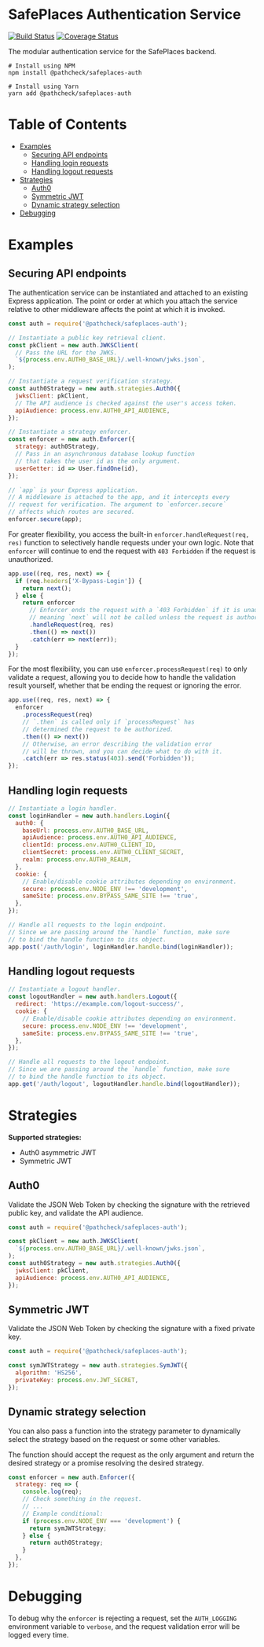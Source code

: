 # SafePlaces Authentication Service

[![Build Status](https://travis-ci.com/aiyan/safeplaces-auth.svg?branch=master)](https://travis-ci.com/aiyan/safeplaces-auth)
[![Coverage Status](https://coveralls.io/repos/github/aiyan/safeplaces-auth/badge.svg?branch=master)](https://coveralls.io/github/aiyan/safeplaces-auth?branch=master)

The modular authentication service for the SafePlaces backend.

```shell script
# Install using NPM
npm install @pathcheck/safeplaces-auth

# Install using Yarn
yarn add @pathcheck/safeplaces-auth
```

# Table of Contents
* [Examples](#examples)
  * [Securing API endpoints](#securing-api-endpoints)
  * [Handling login requests](#handling-login-requests)
  * [Handling logout requests](#handling-logout-requests)
* [Strategies](#strategies)
  * [Auth0](#auth0)
  * [Symmetric JWT](#symmetric-jwt)
  * [Dynamic strategy selection](#dynamic-strategy-selection)
* [Debugging](#debugging)

# Examples

## Securing API endpoints

The authentication service can be instantiated and attached to an
existing Express application. The point or order at which you attach
the service relative to other middleware affects the point at which
it is invoked.

```javascript
const auth = require('@pathcheck/safeplaces-auth');

// Instantiate a public key retrieval client.
const pkClient = new auth.JWKSClient(
  // Pass the URL for the JWKS.
  `${process.env.AUTH0_BASE_URL}/.well-known/jwks.json`,
);

// Instantiate a request verification strategy.
const auth0Strategy = new auth.strategies.Auth0({
  jwksClient: pkClient,
  // The API audience is checked against the user's access token.
  apiAudience: process.env.AUTH0_API_AUDIENCE,
});

// Instantiate a strategy enforcer.
const enforcer = new auth.Enforcer({
  strategy: auth0Strategy,
  // Pass in an asynchronous database lookup function
  // that takes the user id as the only argument.
  userGetter: id => User.findOne(id),
});

// `app` is your Express application.
// A middleware is attached to the app, and it intercepts every
// request for verification. The argument to `enforcer.secure`
// affects which routes are secured.
enforcer.secure(app);
```

For greater flexibility, you access the built-in `enforcer.handleRequest(req, res)`
function to selectively handle requests under your own logic. Note that `enforcer`
will continue to end the request with `403 Forbidden` if the request is unauthorized.

```javascript
app.use((req, res, next) => {
  if (req.headers['X-Bypass-Login']) {
    return next();
  } else {
    return enforcer
      // Enforcer ends the request with a `403 Forbidden` if it is unauthorized,
      // meaning `next` will not be called unless the request is authorized.
      .handleRequest(req, res)
      .then(() => next())
      .catch(err => next(err));
  }
});
```

For the most flexibility, you can use `enforcer.processRequest(req)` to only validate a request,
allowing you to decide how to handle the validation result yourself, whether that be ending
the request or ignoring the error.

```javascript
app.use((req, res, next) => {
  enforcer
    .processRequest(req)
    // `.then` is called only if `processRequest` has
    // determined the request to be authorized.
    .then(() => next())
    // Otherwise, an error describing the validation error
    // will be thrown, and you can decide what to do with it.
    .catch(err => res.status(403).send('Forbidden'));
});
```

## Handling login requests

```javascript
// Instantiate a login handler.
const loginHandler = new auth.handlers.Login({
  auth0: {
    baseUrl: process.env.AUTH0_BASE_URL,
    apiAudience: process.env.AUTH0_API_AUDIENCE,
    clientId: process.env.AUTH0_CLIENT_ID,
    clientSecret: process.env.AUTH0_CLIENT_SECRET,
    realm: process.env.AUTH0_REALM,
  },
  cookie: {
    // Enable/disable cookie attributes depending on environment.
    secure: process.env.NODE_ENV !== 'development',
    sameSite: process.env.BYPASS_SAME_SITE !== 'true',
  },
});

// Handle all requests to the login endpoint.
// Since we are passing around the `handle` function, make sure
// to bind the handle function to its object.
app.post('/auth/login', loginHandler.handle.bind(loginHandler));
```

## Handling logout requests

```javascript
// Instantiate a logout handler.
const logoutHandler = new auth.handlers.Logout({
  redirect: 'https://example.com/logout-success/',
  cookie: {
    // Enable/disable cookie attributes depending on environment.
    secure: process.env.NODE_ENV !== 'development',
    sameSite: process.env.BYPASS_SAME_SITE !== 'true',
  },
});

// Handle all requests to the logout endpoint.
// Since we are passing around the `handle` function, make sure
// to bind the handle function to its object.
app.get('/auth/logout', logoutHandler.handle.bind(logoutHandler));
```

# Strategies

**Supported strategies:**
- Auth0 asymmetric JWT
- Symmetric JWT

## Auth0

Validate the JSON Web Token by checking the signature with
the retrieved public key, and validate the API audience.

```javascript
const auth = require('@pathcheck/safeplaces-auth');

const pkClient = new auth.JWKSClient(
  `${process.env.AUTH0_BASE_URL}/.well-known/jwks.json`,
);
const auth0Strategy = new auth.strategies.Auth0({
  jwksClient: pkClient,
  apiAudience: process.env.AUTH0_API_AUDIENCE,
});
```

## Symmetric JWT

Validate the JSON Web Token by checking the signature with
a fixed private key.

```javascript
const auth = require('@pathcheck/safeplaces-auth');

const symJWTStrategy = new auth.strategies.SymJWT({
  algorithm: 'HS256',
  privateKey: process.env.JWT_SECRET,
});
```

## Dynamic strategy selection

You can also pass a function into the strategy parameter
to dynamically select the strategy based on the request
or some other variables.

The function should accept the request as the only argument
and return the desired strategy or a promise resolving the
desired strategy.

```javascript
const enforcer = new auth.Enforcer({
  strategy: req => {
    console.log(req);
    // Check something in the request.
    // ...
    // Example conditional:
    if (process.env.NODE_ENV === 'development') {
      return symJWTStrategy;
    } else {
      return auth0Strategy;
    }
  },
});
```

# Debugging

To debug why the `enforcer` is rejecting a request, set the
`AUTH_LOGGING` environment variable to `verbose`, and the request
validation error will be logged every time.
